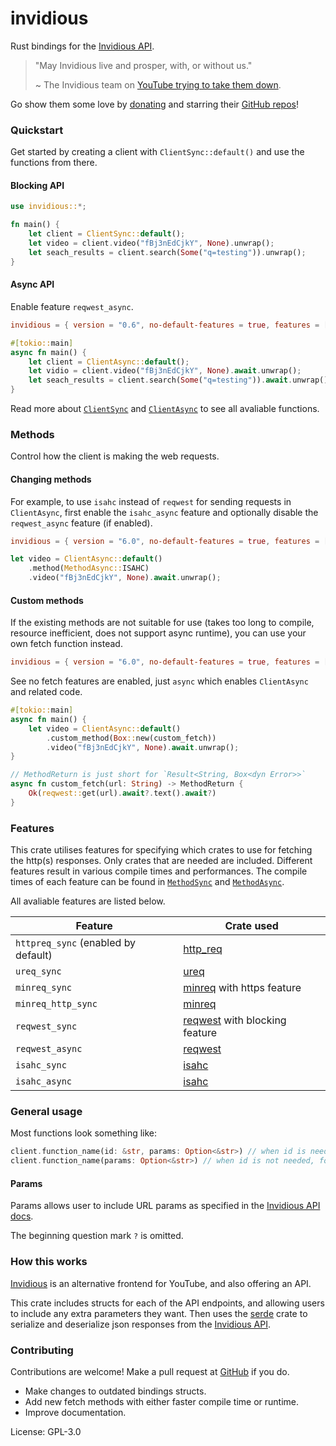 # invidious

Rust bindings for the [Invidious API](https://docs.invidious.io/api).

> "May Invidious live and prosper, with, or without us."
>
> ~ The Invidious team on [YouTube trying to take them down](https://github.com/iv-org/invidious/issues/3872).

Go show them some love by [donating](https://invidious.io/donate/) and starring their
[GitHub repos](https://github.com/iv-org)!

### Quickstart

Get started by creating a client with `ClientSync::default()` and use the functions from there.

#### Blocking API

```rust
use invidious::*;

fn main() {
    let client = ClientSync::default();
    let video = client.video("fBj3nEdCjkY", None).unwrap();
    let seach_results = client.search(Some("q=testing")).unwrap();
}
```

#### Async API

Enable feature `reqwest_async`.

```toml
invidious = { version = "0.6", no-default-features = true, features = ["reqwest_async"]}
```

```rust
#[tokio::main]
async fn main() {
    let client = ClientAsync::default();
    let vidio = client.video("fBj3nEdCjkY", None).await.unwrap();
    let seach_results = client.search(Some("q=testing")).await.unwrap();
}
```

Read more about [`ClientSync`](./struct.ClientSync.html) and [`ClientAsync`](./struct.ClientAsync.html) to see all avaliable functions.

### Methods

Control how the client is making the web requests.

#### Changing methods

For example, to use `isahc` instead of `reqwest` for sending requests in `ClientAsync`, first
enable the `isahc_async` feature and optionally disable the `reqwest_async` feature (if
enabled).

```toml
invidious = { version = "6.0", no-default-features = true, features = ["isahc_async"]}
```

```rust
let video = ClientAsync::default()
    .method(MethodAsync::ISAHC)
    .video("fBj3nEdCjkY", None).await.unwrap();
```

#### Custom methods

If the existing methods are not suitable for use (takes too long to compile, resource
inefficient, does not support async runtime), you can use your own fetch function instead.

```toml
invidious = { version = "6.0", no-default-features = true, features = ["async"]}
```

See no fetch features are enabled, just `async` which enables `ClientAsync` and related code.

```rust
#[tokio::main]
async fn main() {
    let video = ClientAsync::default()
        .custom_method(Box::new(custom_fetch))
        .video("fBj3nEdCjkY", None).await.unwrap();
}

// MethodReturn is just short for `Result<String, Box<dyn Error>>`
async fn custom_fetch(url: String) -> MethodReturn {
    Ok(reqwest::get(url).await?.text().await?)
}
```

### Features

This crate utilises features for specifying which crates to use for fetching the http(s) responses. Only crates that are needed are included. Different features result in various compile times and performances. The compile times of each feature can be found in [`MethodSync`](./enum.MethodSync.html) and [`MethodAsync`](./enum.MethodAsync.html).

All avaliable features are listed below.

|Feature|Crate used|
|---|---|
|`httpreq_sync` (enabled by default)|[http_req](https://crates.io/crates/http_req)|
|`ureq_sync`|[ureq](https://crates.io/crates/ureq)|
|`minreq_sync`|[minreq](https://crates.io/crates/minreq) with https feature|
|`minreq_http_sync`|[minreq](https://crates.io/crates/minreq)|
|`reqwest_sync`|[reqwest](https://crates.io/crates/reqwest) with blocking feature|
|`reqwest_async`|[reqwest](https://crates.io/crates/reqwest)|
|`isahc_sync`|[isahc](https://crates.io/crates/isahc)|
|`isahc_async`|[isahc](https://crates.io/crates/isahc)|

### General usage

Most functions look something like:

```rs
client.function_name(id: &str, params: Option<&str>) // when id is needed.
client.function_name(params: Option<&str>) // when id is not needed, for example search.
```

#### Params

Params allows user to include URL params as specified in the [Invidious API docs](https://docs.invidious.io/api).

The beginning question mark `?` is omitted.

### How this works

[Invidious](https://invidious.io) is an alternative frontend for YouTube, and also offering an API.

This crate includes structs for each of the API endpoints, and allowing users to include any extra parameters they want. Then uses the [serde](https://crates.io/crates/serde) crate to serialize and deserialize json responses from the [Invidious API](https://docs.invidious.io/api).

### Contributing

Contributions are welcome! Make a pull request at [GitHub](https://github.com/siriusmart/invidious-rs) if you do.

- Make changes to outdated bindings structs.
- Add new fetch methods with either faster compile time or runtime.
- Improve documentation.

License: GPL-3.0
